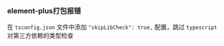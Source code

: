 ### element-plus打包报错

在 `tsconfig.json` 文件中添加 `"skipLibCheck": true,` 配置，跳过 `typescript` 对第三方依赖的类型检查